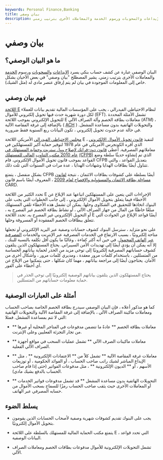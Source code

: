 ```yaml
---
keywords: Personal Finance,Banking
title: بيان وصفي
description: البيان الوصفي عبارة عن كشف حساب بنكي يسرد الإيداعات والسحوبات ورسوم الخدمة والمعاملات الأخرى بترتيب زمني.
---
```


# بيان وصفي
## ما هو البيان الوصفي؟

البيان الوصفي عبارة عن كشف حساب بنكي يسرد [الإيداعات](/deposit) [والسحوبات](/withdrawal) ورسوم [الخدمة](/service-charge) والمعاملات الأخرى بترتيب زمني. يشير المصطلح "بيان وصفي" في بعض الأحيان بشكل خاص إلى المعلومات الموجودة في بيان لم يتم إرفاق عنصر مادي له (مثل الشيك).

## فهم بيان وصفي

[اللائحة E](/regulation-e) لنظام الاحتياطي الفيدرالي ، يجب على المؤسسات المالية تقديم بيانات للعملاء لكل دورة شهرية حدث فيها تحويل إلكتروني للأموال (EFT). تشمل الأمثلة المحددة للتحويل الإلكتروني بموجب اللائحة E معاملات بطاقة الخصم وآلة الصراف الآلي (ATM) ، بالإضافة إلى غرفة المقاصة الآلية ( [ACH](/ach) ) والتحويلات الهاتفية بدون مساعدة المشغل. في حالة عدم حدوث تحويل إلكتروني ، تكون البيانات ربع السنوية فقط ضرورية.

[مجلس الاحتياطي الفيدرالي](/federalreservebank) الأمريكي اللائحة E لتنفيذ [قانون تحويل الأموال الإلكتروني](/electronic-funds-transfer-act) ، الذي أقره الكونجرس الأمريكي في عام 1978 لتوفير حماية أكبر للمستهلكين في معاملاتهم المصرفية. أعطى [قانون دود-فرانك لإصلاح وول ستريت وحماية المستهلك في عام 2010 مكتب التناوب](/dodd-frank-financial-regulatory-reform-bill) [المالي للمستهلك](/consumer-financial-protection-bureau-cfpb) [(CFPB)](/consumer-financial-protection-bureau-cfpb) الذي تم إنشاؤه حديثًا سلطة وضع القواعد بموجب قانون تحويل الأموال الإلكتروني. قام CFPB بتعديل القواعد ، والتي تتناول أيضًا بطاقات الهدايا وشهادات الهدايا ، عدة مرات في السنوات التي تلت ذلك.

بشكل منفصل ، يتمتع CFPB أيضًا بسلطة على كشوفات بطاقات الائتمان ، نتيجة [لقانون مساءلة بطاقة الائتمان والمسؤولية والإفصاح لعام 2009](/credit-card-accountability-responsibility-and-disclosure-act-of-2009) ، المعروف أيضًا باسم قانون CARD.

تحدد الكثير من اللائحة E الإجراءات التي يتعين على المستهلكين اتباعها عند الإبلاغ عن الأخطاء فيما يتعلق بتحويل الأموال الإلكتروني ، إلى جانب الخطوات التي يجب على البنوك اتخاذها للتحقيق في الشكاوى وحلها. يمكن أن تشمل هذه الأخطاء تلقي المستهلك مبلغًا خاطئًا من المال من جهاز الصراف الآلي ، أو نشاط بطاقة الخصم غير المصرح به ، أو التحويل الإلكتروني غير المصرح به. تحدد اللائحة E أيضًا قواعد الإبلاغ عن الحوادث التي تتعلق ببطاقات الخصم المفقودة أو المسروقة وحلها.

على نحو متزايد ، سترسل البنوك كشوف حسابات وصفية عبر البريد الإلكتروني أو تجعلها متاحة إلكترونيًا ، بسبب الارتفاع في الخدمات المصرفية عبر الإنترنت والخدمات [المصرفية عبر](/onlinebanking) [الهاتف المحمول](/mobile-banking). في حين أنه أكثر كفاءة ، وغالبًا ما يكون أقل تكلفة بالنسبة للبنك ، إلا أنه يمكن أن يؤدي أيضًا إلى تهديدات الأمن السيبراني. يحتاج المستهلكون الذين يتلقون كشوف حساباتهم المصرفية إلكترونيًا إلى توخي مزيد من الحذر لحماية بياناتهم الحساسة من المتسللين ، باستخدام كلمات مرور معقدة ، ومديري كلمات مرور ، وأشكال أخرى من الأمان. يحتاجون أيضًا إلى مراجعة بياناتهم ، مهما كان شكلها ، حتى يتمكنوا من الإبلاغ عن أي أخطاء على الفور.

> يحتاج المستهلكون الذين يتلقون بياناتهم الوصفية إلكترونيًا إلى توخي الحذر في حماية معلومات حساباتهم من المتسللين.

>

## أمثلة على العبارات الوصفية

كما هو مذكور أعلاه ، فإن البيان الوصفي سيدرج بطاقة الخصم الخاصة بصاحب الحساب ومعاملات ماكينة الصراف الآلي ، بالإضافة إلى غرفة المقاصة الآلية والتحويلات الهاتفية التي لا تتم بمساعدة المشغل. فمثلا:

- ** معاملات بطاقة الخصم ** عادةً ما تتضمن مدفوعات في المتاجر المحلية أو غيرها من تجار التجزئة الفعليين وعلى الإنترنت.

- ** معاملات ماكينات الصرف الآلي ** تشمل عمليات السحب في مواقع أجهزة الصراف الآلي الفعلية.

- ** معاملات غرفة المقاصة الآلية ** تشمل كلاً من ** الاعتمادات الإلكترونية ** ، مثل الإيداع المباشر لشيك راتب صاحب الحساب ، أو الفوائد الحكومية ، أو توزيعات الأسهم ، أو ** الديون الإلكترونية ** ، مثل مدفوعات الفواتير (حتى إذا قام صاحب الحساب بالدفع بشيك مادي).

- ** التحويلات الهاتفية بدون مساعدة المشغل ** قد تشمل مدفوعات فواتير الخدمات أو المعاملات الأخرى حيث يثقب صاحب الحساب رمزًا للسماح بسحب الأموال من حسابه المصرفي عبر الهاتف.

## يسلط الضوء

- يجب على البنوك تقديم كشوفات شهرية وصفية لأصحاب الحسابات الذين يقومون بتحويل الأموال إلكترونيًا.

- يتمتع مكتب الحماية المالية للمستهلك بالسلطة على اللائحة E ، التي تحدد قواعد البيانات الوصفية.

- تشمل التحويلات الإلكترونية للأموال مدفوعات بطاقات الخصم ومعاملات الصراف الآلي.

